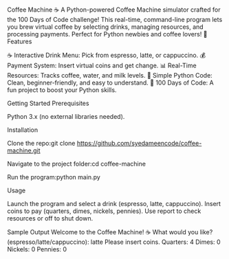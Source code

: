 Coffee Machine ☕
A Python-powered Coffee Machine simulator crafted for the 100 Days of Code challenge! This real-time, command-line program lets you brew virtual coffee by selecting drinks, managing resources, and processing payments. Perfect for Python newbies and coffee lovers! 🚀
Features

☕ Interactive Drink Menu: Pick from espresso, latte, or cappuccino.
💰 Payment System: Insert virtual coins and get change.
📊 Real-Time Resources: Tracks coffee, water, and milk levels.
🐍 Simple Python Code: Clean, beginner-friendly, and easy to understand.
🎯 100 Days of Code: A fun project to boost your Python skills.

Getting Started
Prerequisites

Python 3.x (no external libraries needed).

Installation

Clone the repo:git clone https://github.com/syedameencode/coffee-machine.git


Navigate to the project folder:cd coffee-machine


Run the program:python main.py



Usage

Launch the program and select a drink (espresso, latte, cappuccino).
Insert coins to pay (quarters, dimes, nickels, pennies).
Use report to check resources or off to shut down.

Sample Output
Welcome to the Coffee Machine! ☕
What would you like? (espresso/latte/cappuccino): latte
Please insert coins.
Quarters: 4
Dimes: 0
Nickels: 0
Pennies: 0
